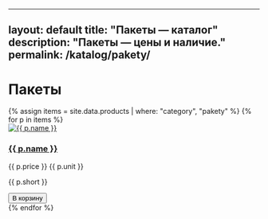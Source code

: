 
---
layout: default
title: "Пакеты — каталог"
description: "Пакеты — цены и наличие."
permalink: /katalog/pakety/
---

<h1>Пакеты</h1>

<div class="grid">
{% assign items = site.data.products | where: "category", "pakety" %}
{% for p in items %}
  <div class="card">
    <a href="{{ site.baseurl }}/katalog/{{ p.category }}/{{ p.slug }}/">
      <img src="{{ site.baseurl }}{{ p.images | first }}" alt="{{ p.name }}">
      <h3>{{ p.name }}</h3>
    </a>
    <p class="price">{{ p.price }} {{ p.unit }}</p>
    <p class="short">{{ p.short }}</p>
    <button class="add-to-cart" data-sku="{{ p.sku }}" data-name="{{ p.name }}" data-price="{{ p.price }}">В корзину</button>
  </div>
{% endfor %}
</div>
